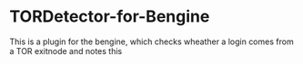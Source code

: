 TORDetector-for-Bengine
=======================

This is a plugin for the bengine, which checks wheather a login comes from a TOR exitnode and notes this